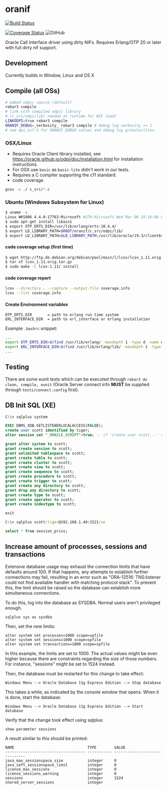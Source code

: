 # oranif
[![Build Status](https://travis-ci.org/c-bik/oranif.svg?branch=master)](https://travis-ci.org/c-bik/oranif)

[![Coverage Status](https://coveralls.io/repos/github/c-bik/oranif/badge.svg?branch=master)](https://coveralls.io/github/c-bik/oranif?branch=master)
![GitHub](https://img.shields.io/github/license/c-bik/oranif.svg)

Oracle Call Interface driver using dirty NIFs. Requires Erlang/OTP 20 or later with full dirty nif support.

## Development
Currently builds in Window, Linux and OS X

## Compile (all OSs)

```sh
# embed odpic source (default)
rebar3 compile
# link with compiled odpic library
# (c_src/odpi/lib/ needed at runtime for NIF load)
LINKODPI=true rebar3 compile
ORANIF_DEBUG=_verbosity_ rebar3 compile # debug log verbosity >= 1
# see dpi_nif.h for ORANIF_DEBUG values and debug log granularities
```

### OSX/Linux

- Requires Oracle Client library installed, see https://oracle.github.io/odpi/doc/installation.html for installation instructions.
- For OSX use `basic` as `basic-lite` didn't work in our tests.
- Requires a C compiler supporting the c11 standard.
- code coverage
```sh
gcov -o ./ c_src/*.c
```

### Ubuntu (Windows Subsystem for Linux)
```sh
$ uname -a
Linux WKS006 4.4.0-17763-Microsoft #379-Microsoft Wed Mar 06 19:16:00 PST 2019 x86_64 x86_64 x86_64 GNU/Linux
$ sudo apt-get install libaio1
$ export OTP_ERTS_DIR=/usr/lib/erlang/erts-10.4.4/
$ export LD_LIBRARY_PATH=$ROOT/oranif/c_src/odpi/lib/
$ export LD_LIBRARY_PATH=$LD_LIBRARY_PATH:/usr/lib/oracle/19.3/client64/lib/ # or `sudo ldconfig`
```
#### code coverage setup (first time)
```sh
$ wget http://ftp.de.debian.org/debian/pool/main/l/lcov/lcov_1.11.orig.tar.gz
$ tar xf lcov_1.11.orig.tar.gz
$ sudo make -C lcov-1.11/ install
```
#### code coverage report
```sh
lcov --directory . --capture --output-file coverage.info
lcov --list coverage.info
```

#### Create Environment variables
```
OTP_ERTS_DIR       = path to erlang run time system
ERL_INTERFACE_DIR  = path to erl_interface or erlang installation
```
Example `.bashrc` snippet:
```sh
...
export OTP_ERTS_DIR=$(find /usr/lib/erlang/ -maxdepth 1 -type d -name erts-*)
export ERL_INTERFACE_DIR=$(find /usr/lib/erlang/lib/ -maxdepth 1 -type d -name erl_interface-*)
...
```

## Testing
There are some eunit tests which can be executed through `rebar3 do clean, compile, eunit` (Oracle Server connect info **MUST** be supplied through `tests/connect.config` first).

## DB Init SQL (XE)
```cmd
C:\> sqlplus system
```
```sql
EXEC DBMS_XDB.SETLISTENERLOCALACCESS(FALSE);
create user scott identified by tiger;
alter session set "_ORACLE_SCRIPT"=true; -- if 'create user scott...' results into ORA-65096

grant alter system to scott;
grant create session to scott;
grant unlimited tablespace to scott;
grant create table to scott;
grant create cluster to scott;
grant create view to scott;
grant create sequence to scott;
grant create procedure to scott;
grant create trigger to scott;
grant create any directory to scott;
grant drop any directory to scott;
grant create type to scott;
grant create operator to scott;
grant create indextype to scott;

exit
```
```cmd
C:\> sqlplus scott/tiger@192.168.1.49:1521/xe
```
```sql
select * from session_privs;
```
## Increase amount of processes, sessions and transactions

Extensive database usage may exhaust the connection limits that have defaults around 100. If that happens, any attempts to establish further connections may fail, resulting in an error such as "ORA-12516: TNS:listener could not find available handler with matching protocol stack". To prevent this, the limit should be raised so the database can establish more simultaneous connections.

To do this, log into the database as SYSDBA. Normal users aren't privileged enough.

```
sqlplus sys as sysdba
```

Then, set the new limits:

```
alter system set processes=1000 scope=spfile
alter system set sessions=1000 scope=spfile
alter system set transactions=1000 scope=spfile
```

In this example, the limits are set to 1000. The actual values might be even higher because there are constraints regarding the size of those numbers. For instance, "sessions" might be set to 1524 instead.

Then, the database must be restarted for this change to take effect:

```
Windows Menu --> Oracle Database 11g Express Edition --> Stop database
```

This takes a while, as indicated by the console window that opens. When it is done, start the database:

```
Windows Menu --> Oracle Database 11g Express Edition --> Start database
```
Verify that the change took effect using sqlplus:

```
show parameter sessions 
```

A result similar to this should be printed:

```
NAME                                 TYPE        VALUE
------------------------------------ ----------- ------------------------------
java_max_sessionspace_size           integer     0
java_soft_sessionspace_limit         integer     0
license_max_sessions                 integer     0
license_sessions_warning             integer     0
sessions                             integer     1524
shared_server_sessions               integer
```
